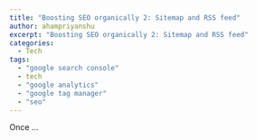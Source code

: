 ```yaml
---
title: "Boosting SEO organically 2: Sitemap and RSS feed"
author: ahampriyanshu
excerpt: "Boosting SEO organically 2: Sitemap and RSS feed"
categories:
  - Tech
tags:
  - "google search console"
  - tech
  - "google analytics"
  - "google tag manager"
  - "seo"
---
```


Once ...
